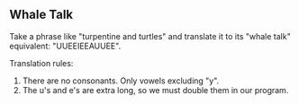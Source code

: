 ## Whale Talk

Take a phrase like "turpentine and turtles" and translate it to its "whale talk" equivalent: "UUEEIEEAUUEE".

Translation rules:
1. There are no consonants. Only vowels excluding "y".
2. The u's and e's are extra long, so we must double them in our program.
